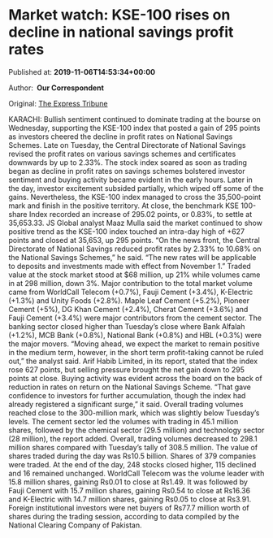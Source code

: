 
# Market watch: KSE-100 rises on decline in national savings profit rates

Published at: **2019-11-06T14:53:34+00:00**

Author: **​ Our Correspondent**

Original: [The Express Tribune](https://tribune.com.pk/story/2094833/2-market-watch-kse-100-rises-decline-national-savings-profit-rates/)

KARACHI: Bullish sentiment continued to dominate trading at the bourse on Wednesday, supporting the KSE-100 index that posted a gain of 295 points as investors cheered the decline in profit rates on National Savings Schemes.
Late on Tuesday, the Central Directorate of National Savings revised the profit rates on various savings schemes and certificates downwards by up to 2.33%.
The stock index soared as soon as trading began as decline in profit rates on savings schemes bolstered investor sentiment and buying activity became evident in the early hours. Later in the day, investor excitement subsided partially, which wiped off some of the gains.
Nevertheless, the KSE-100 index managed to cross the 35,500-point mark and finish in the positive territory.
At close, the benchmark KSE 100-share Index recorded an increase of 295.02 points, or 0.83%, to settle at 35,653.33.
JS Global analyst Maaz Mulla said the market continued to show positive trend as the KSE-100 index touched an intra-day high of +627 points and closed at 35,653, up 295 points.
“On the news front, the Central Directorate of National Savings reduced profit rates by 2.33% to 10.68% on the National Savings Schemes,” he said. “The new rates will be applicable to deposits and investments made with effect from November 1.”
Traded value at the stock market stood at $68 million, up 21% while volumes came in at 298 million, down 3%. Major contribution to the total market volume came from WorldCall Telecom (+0.7%), Fauji Cement (+3.4%), K-Electric (+1.3%) and Unity Foods (+2.8%).
Maple Leaf Cement (+5.2%), Pioneer Cement (+5%), DG Khan Cement (+2.4%), Cherat Cement (+3.6%) and Fauji Cement (+3.4%) were major contributors from the cement sector.
The banking sector closed higher than Tuesday’s close where Bank Alfalah (+1.2%), MCB Bank (+0.8%), National Bank (+0.8%) and HBL (+0.3%) were the major movers.
“Moving ahead, we expect the market to remain positive in the medium term, however, in the short term profit-taking cannot be ruled out,” the analyst said.
Arif Habib Limited, in its report, stated that the index rose 627 points, but selling pressure brought the net gain down to 295 points at close.
Buying activity was evident across the board on the back of reduction in rates on return on the National Savings Scheme. “That gave confidence to investors for further accumulation, though the index had already registered a significant surge,” it said.
Overall trading volumes reached close to the 300-million mark, which was slightly below Tuesday’s levels.
The cement sector led the volumes with trading in 45.1 million shares, followed by the chemical sector (29.5 million) and technology sector (28 million), the report added.
Overall, trading volumes decreased to 298.1 million shares compared with Tuesday’s tally of 308.5 million. The value of shares traded during the day was Rs10.5 billion.
Shares of 379 companies were traded. At the end of the day, 248 stocks closed higher, 115 declined and 16 remained unchanged.
WorldCall Telecom was the volume leader with 15.8 million shares, gaining Rs0.01 to close at Rs1.49. It was followed by Fauji Cement with 15.7 million shares, gaining Rs0.54 to close at Rs16.36 and K-Electric with 14.7 million shares, gaining Rs0.05 to close at Rs3.91.
Foreign institutional investors were net buyers of Rs77.7 million worth of shares during the trading session, according to data compiled by the National Clearing Company of Pakistan.
